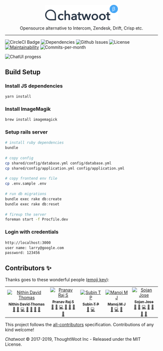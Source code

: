 <p align="center">
<img src=".github/woot-logo.svg" alt="Woo-logo" width="240">

<div align="center">Opensource alternative to Intercom, Zendesk, Drift, Crisp etc.</div>
</p>

___

![CircleCI Badge](https://img.shields.io/circleci/build/github/chatwoot/chatwoot)
![Dependencies](https://img.shields.io/david/chatwoot/chatwoot)
![Github Issues](https://img.shields.io/github/issues/chatwoot/chatwoot)
![License](https://img.shields.io/github/license/chatwoot/chatwoot)
[![Maintainability](https://api.codeclimate.com/v1/badges/80f9e1a7c72d186289ad/maintainability)](https://codeclimate.com/github/chatwoot/chatwoot/maintainability)
![Commits-per-month](https://img.shields.io/github/commit-activity/m/chatwoot/chatwoot)

![ChatUI progess](https://chatwoot.com/images/dashboard-screen.png)

## Build Setup


### Install JS dependencies

``` bash
yarn install
```

### Install ImageMagik

```bash
brew install imagemagick
```

### Setup rails server

```bash
# install ruby dependencies
bundle

# copy config
cp shared/config/database.yml config/database.yml
cp shared/config/application.yml config/application.yml

# copy frontend env file
cp .env.sample .env

# run db migrations
bundle exec rake db:create
bundle exec rake db:reset

# fireup the server
foreman start -f Procfile.dev
```

### Login with credentials

```bash
http://localhost:3000
user name: larry@google.com
password: 123456
```

## Contributors ✨

Thanks goes to these wonderful people ([emoji key](https://allcontributors.org/docs/en/emoji-key)):

<!-- ALL-CONTRIBUTORS-LIST:START - Do not remove or modify this section -->
<!-- prettier-ignore -->
<table>
  <tr>
    <td align="center"><a href="http://nithindavid.me"><img src="https://avatars2.githubusercontent.com/u/1277421?v=4" width="100px;" alt="Nithin David Thomas"/><br /><sub><b>Nithin David Thomas</b></sub></a><br /><a href="https://github.com/chatwoot/chatwoot/issues?q=author%3Anithindavid" title="Bug reports">🐛</a> <a href="#blog-nithindavid" title="Blogposts">📝</a> <a href="https://github.com/chatwoot/chatwoot/commits?author=nithindavid" title="Code">💻</a> <a href="https://github.com/chatwoot/chatwoot/commits?author=nithindavid" title="Documentation">📖</a> <a href="#design-nithindavid" title="Design">🎨</a> <a href="#maintenance-nithindavid" title="Maintenance">🚧</a> <a href="#review-nithindavid" title="Reviewed Pull Requests">👀</a></td>
    <td align="center"><a href="https://github.com/pranavrajs"><img src="https://avatars3.githubusercontent.com/u/2246121?v=4" width="100px;" alt="Pranav Raj S"/><br /><sub><b>Pranav Raj S</b></sub></a><br /><a href="https://github.com/chatwoot/chatwoot/issues?q=author%3Apranavrajs" title="Bug reports">🐛</a> <a href="#blog-pranavrajs" title="Blogposts">📝</a> <a href="https://github.com/chatwoot/chatwoot/commits?author=pranavrajs" title="Code">💻</a> <a href="https://github.com/chatwoot/chatwoot/commits?author=pranavrajs" title="Documentation">📖</a> <a href="#design-pranavrajs" title="Design">🎨</a> <a href="#maintenance-pranavrajs" title="Maintenance">🚧</a> <a href="#review-pranavrajs" title="Reviewed Pull Requests">👀</a></td>
    <td align="center"><a href="http://www.linkedin.com/in/subintp"><img src="https://avatars1.githubusercontent.com/u/1742357?v=4" width="100px;" alt="Subin T P"/><br /><sub><b>Subin T P</b></sub></a><br /><a href="https://github.com/chatwoot/chatwoot/issues?q=author%3Asubintp" title="Bug reports">🐛</a> <a href="https://github.com/chatwoot/chatwoot/commits?author=subintp" title="Code">💻</a></td>
    <td align="center"><a href="https://github.com/manojmj92"><img src="https://avatars1.githubusercontent.com/u/4034241?v=4" width="100px;" alt="Manoj M J"/><br /><sub><b>Manoj M J</b></sub></a><br /><a href="https://github.com/chatwoot/chatwoot/issues?q=author%3Amanojmj92" title="Bug reports">🐛</a> <a href="https://github.com/chatwoot/chatwoot/commits?author=manojmj92" title="Code">💻</a> <a href="#review-manojmj92" title="Reviewed Pull Requests">👀</a></td>
    <td align="center"><a href="http://sojan.me"><img src="https://avatars1.githubusercontent.com/u/73185?v=4" width="100px;" alt="Sojan Jose"/><br /><sub><b>Sojan Jose</b></sub></a><br /><a href="https://github.com/chatwoot/chatwoot/issues?q=author%3Asojan-official" title="Bug reports">🐛</a> <a href="#blog-sojan-official" title="Blogposts">📝</a> <a href="https://github.com/chatwoot/chatwoot/commits?author=sojan-official" title="Code">💻</a> <a href="https://github.com/chatwoot/chatwoot/commits?author=sojan-official" title="Documentation">📖</a> <a href="#design-sojan-official" title="Design">🎨</a> <a href="#maintenance-sojan-official" title="Maintenance">🚧</a> <a href="#review-sojan-official" title="Reviewed Pull Requests">👀</a></td>
  </tr>
</table>

<!-- ALL-CONTRIBUTORS-LIST:END -->

This project follows the [all-contributors](https://github.com/all-contributors/all-contributors) specification. Contributions of any kind welcome!



*Chatwoot* &copy; 2017-2019, ThoughtWoot Inc - Released under the MIT License.
